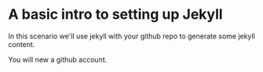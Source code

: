 # A basic intro to setting up Jekyll

In this scenario we'll use jekyll with your github repo to generate some jekyll content.

You will new a github account.